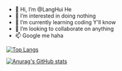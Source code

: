 - 👋 Hi, I’m @LangHui He
- 👀 I’m interested in doing nothing
- 🌱 I’m currently learning coding Y'll know 
- 💞️ I’m looking to collaborate on anything
- 📫 Google me haha


[![Top Langs](https://github-readme-stats.vercel.app/api/top-langs/?username=LangHuiHE?hide=Scilab)](https://github.com/anuraghazra/github-readme-stats)


[![Anurag's GitHub stats](https://github-readme-stats.vercel.app/api?username=LangHuiHE&theme=synthwave?count_private=true)](https://github.com/anuraghazra/github-readme-stats)


<!---
LangHuiHE/LangHuiHE is a ✨ special ✨ repository because its `README.md` (this file) appears on your GitHub profile.
You can click the Preview link to take a look at your changes.
--->
